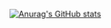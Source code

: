 [![Anurag's GitHub stats](https://github-readme-stats.vercel.app/api?username=A-Chainsmokers&show_icons=true&theme=radical)](https://github.com/anuraghazra/github-readme-stats)
